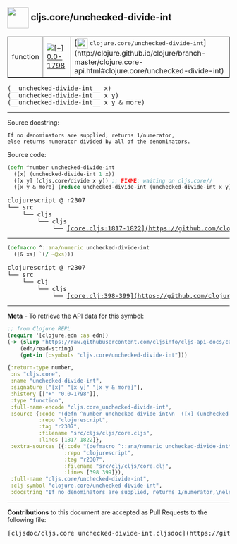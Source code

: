 ## <img width="48px" valign="middle" src="http://i.imgur.com/Hi20huC.png"> cljs.core/unchecked-divide-int

 <table border="1">
<tr>

<td>function</td>
<td><a href="https://github.com/cljsinfo/cljs-api-docs/tree/0.0-1798"><img valign="middle" alt="[+] 0.0-1798" src="https://img.shields.io/badge/+-0.0--1798-lightgrey.svg"></a> </td>
<td>
[<img height="24px" valign="middle" src="http://i.imgur.com/1GjPKvB.png"> <samp>clojure.core/unchecked-divide-int</samp>](http://clojure.github.io/clojure/branch-master/clojure.core-api.html#clojure.core/unchecked-divide-int)
</td>
</tr>
</table>

 <samp>
(__unchecked-divide-int__ x)<br>
</samp>
 <samp>
(__unchecked-divide-int__ x y)<br>
</samp>
 <samp>
(__unchecked-divide-int__ x y & more)<br>
</samp>

---




Source docstring:

```
If no denominators are supplied, returns 1/numerator,
else returns numerator divided by all of the denominators.
```

Source code:

```clj
(defn ^number unchecked-divide-int
  ([x] (unchecked-divide-int 1 x))
  ([x y] (cljs.core/divide x y)) ;; FIXME: waiting on cljs.core//
  ([x y & more] (reduce unchecked-divide-int (unchecked-divide-int x y) more)))
```

 <pre>
clojurescript @ r2307
└── src
    └── cljs
        └── cljs
            └── <ins>[core.cljs:1817-1822](https://github.com/clojure/clojurescript/blob/r2307/src/cljs/cljs/core.cljs#L1817-L1822)</ins>
</pre>


---

```clj
(defmacro ^::ana/numeric unchecked-divide-int
  ([& xs] `(/ ~@xs)))
```

 <pre>
clojurescript @ r2307
└── src
    └── clj
        └── cljs
            └── <ins>[core.clj:398-399](https://github.com/clojure/clojurescript/blob/r2307/src/clj/cljs/core.clj#L398-L399)</ins>
</pre>

---

__Meta__ - To retrieve the API data for this symbol:

```clj
;; from Clojure REPL
(require '[clojure.edn :as edn])
(-> (slurp "https://raw.githubusercontent.com/cljsinfo/cljs-api-docs/catalog/cljs-api.edn")
    (edn/read-string)
    (get-in [:symbols "cljs.core/unchecked-divide-int"]))
```

```clj
{:return-type number,
 :ns "cljs.core",
 :name "unchecked-divide-int",
 :signature ["[x]" "[x y]" "[x y & more]"],
 :history [["+" "0.0-1798"]],
 :type "function",
 :full-name-encode "cljs.core_unchecked-divide-int",
 :source {:code "(defn ^number unchecked-divide-int\n  ([x] (unchecked-divide-int 1 x))\n  ([x y] (cljs.core/divide x y)) ;; FIXME: waiting on cljs.core//\n  ([x y & more] (reduce unchecked-divide-int (unchecked-divide-int x y) more)))",
          :repo "clojurescript",
          :tag "r2307",
          :filename "src/cljs/cljs/core.cljs",
          :lines [1817 1822]},
 :extra-sources ({:code "(defmacro ^::ana/numeric unchecked-divide-int\n  ([& xs] `(/ ~@xs)))",
                  :repo "clojurescript",
                  :tag "r2307",
                  :filename "src/clj/cljs/core.clj",
                  :lines [398 399]}),
 :full-name "cljs.core/unchecked-divide-int",
 :clj-symbol "clojure.core/unchecked-divide-int",
 :docstring "If no denominators are supplied, returns 1/numerator,\nelse returns numerator divided by all of the denominators."}

```

---

__Contributions__ to this document are accepted as Pull Requests to the following file:

 <pre>
[cljsdoc/cljs.core_unchecked-divide-int.cljsdoc](https://github.com/cljsinfo/cljs-api-docs/blob/master/cljsdoc/cljs.core_unchecked-divide-int.cljsdoc)
</pre>

